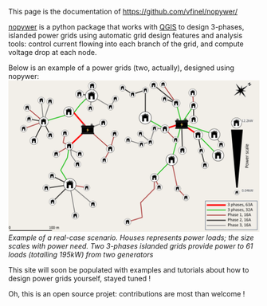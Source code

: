 This page is the documentation of https://github.com/vfinel/nopywer/

[nopywer](https://github.com/vfinel/nopywer/) is a python package that works with [QGIS](https://qgis.org/) to design 3-phases, islanded power grids using automatic grid design features and analysis tools: control current flowing into each branch of the grid, and compute voltage drop at each node. 

Below is an example of a power grids (two, actually), designed using nopywer: 
![alt text](nopywer_map_example.png "Title")
*Example of a real-case scenario. Houses represents power loads; the size scales with power need. Two 3-phases islanded grids provide power to 61 loads (totalling 195kW) from two generators*

This site will soon be populated with examples and tutorials about how to design power grids yourself, stayed tuned ! 

Oh, this is an open source projet: contributions are most than welcome ! 